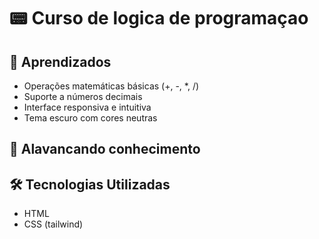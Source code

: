 # 📟 Curso de logica de programaçao


## 📌 Aprendizados
- Operações matemáticas básicas (+, -, *, /)
- Suporte a números decimais
- Interface responsiva e intuitiva
- Tema escuro com cores neutras


## 🚀 Alavancando conhecimento


## 🛠️ Tecnologias Utilizadas
- HTML
- CSS (tailwind)

